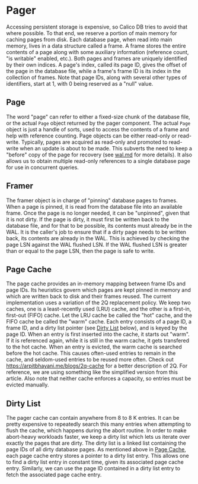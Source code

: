 # Pager
Accessing persistent storage is expensive, so Calico DB tries to avoid that where possible.
To that end, we reserve a portion of main memory for caching pages from disk.
Each database page, when read into main memory, lives in a data structure called a frame.
A frame stores the entire contents of a page along with some auxiliary information (reference count, "is writable" enabled, etc.).
Both pages and frames are uniquely identified by their own indices.
A page's index, called its page ID, gives the offset of the page in the database file, while a frame's frame ID is its index in the collection of frames.
Note that page IDs, along with several other types of identifiers, start at 1, with 0 being reserved as a "null" value.

## Page
The word "page" can refer to either a fixed-size chunk of the database file, or the actual `Page` object returned by the pager component.
The actual `Page` object is just a handle of sorts, used to access the contents of a frame and help with reference counting.
Page objects can be either read-only or read-write.
Typically, pages are acquired as read-only and promoted to read-write when an update is about to be made.
This subverts the need to keep a "before" copy of the page for recovery (see [wal.md](./wal.md) for more details).
It also allows us to obtain multiple read-only references to a single database page for use in concurrent queries.

## Framer
The framer object is in charge of "pinning" database pages to frames.
When a page is pinned, it is read from the database file into an available frame.
Once the page is no longer needed, it can be "unpinned", given that it is not dirty.
If the page is dirty, it must first be written back to the database file, and for that to be possible, its contents must already be in the WAL.
It is the caller's job to ensure that if a dirty page needs to be written back, its contents are already in the WAL.
This is achieved by checking the page LSN against the WAL flushed LSN.
If the WAL flushed LSN is greater than or equal to the page LSN, then the page is safe to write.

## Page Cache
The page cache provides an in-memory mapping between frame IDs and page IDs.
Its heuristics govern which pages are kept pinned in memory and which are written back to disk and their frames reused.
The current implementation uses a variation of the 2Q replacement policy.
We keep two caches, one is a least-recently used (LRU) cache, and the other is a first-in, first-out (FIFO) cache.
Let the LRU cache be called the "hot" cache, and the FIFO cache be called the "warm" cache.
Each entry consists of a page ID, a frame ID, and a dirty list pointer (see [Dirty List](#dirty-list) below), and is keyed by the page ID.
When an entry is first inserted into the cache, it starts out "warm".
If it is referenced again, while it is still in the warm cache, it gets transfered to the hot cache.
When an entry is evicted, the warm cache is searched before the hot cache.
This causes often-used entries to remain in the cache, and seldom-used entries to be reused more often.
Check out https://arpitbhayani.me/blogs/2q-cache for a better description of 2Q.
For reference, we are using something like the simplified version from this article.
Also note that neither cache enforces a capacity, so entries must be evicted manually.

## Dirty List
The pager cache can contain anywhere from 8 to 8 K entries.
It can be pretty expensive to repeatedly search this many entries when attempting to flush the cache, which happens during the abort routine.
In order to make abort-heavy workloads faster, we keep a dirty list which lets us iterate over exactly the pages that are dirty.
The dirty list is a linked list containing the page IDs of all dirty database pages.
As mentioned above in [Page Cache](#page-cache), each page cache entry stores a pointer to a dirty list entry.
This allows one to find a dirty list entry in constant time, given its associated page cache entry.
Similarly, we can use the page ID contained in a dirty list entry to fetch the associated page cache entry.